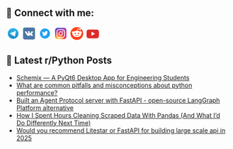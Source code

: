 ## 🔎 Connect with me:
[<img src="https://github.com/bullbesh/bullbesh/blob/main/images/Telegram.png" width="32" height="32" />](https://t.me/bullbesh)
[<img src="https://github.com/bullbesh/bullbesh/blob/main/images/VK.png" width="32" height="32" />](https://vk.com/bullbesh)
[<img src="https://github.com/bullbesh/bullbesh/blob/main/images/Twitter.png" width="32" height="32" />](https://twitter.com/bullbesh1)
[<img src="https://github.com/bullbesh/bullbesh/blob/main/images/Instagram.png" width="32" height="32" />](https://www.instagram.com/bullbesh)
[<img src="https://github.com/bullbesh/bullbesh/blob/main/images/Reddit.png" width="32" height="32" />](https://www.reddit.com/user/bullbesh)
[<img src="https://github.com/bullbesh/bullbesh/blob/main/images/YouTube.png" width="32" height="32" />](https://www.youtube.com/channel/UCtfjRs6uzgq5mfm8S06WTcg)

## 📕 Latest r/Python Posts
<!-- BLOG-POST-LIST:START -->
- [Schemix — A PyQt6 Desktop App for Engineering Students](https://www.reddit.com/r/Python/comments/1mgpdzi/schemix_a_pyqt6_desktop_app_for_engineering/)
- [What are common pitfalls and misconceptions about python performance?](https://www.reddit.com/r/Python/comments/1mgp8h6/what_are_common_pitfalls_and_misconceptions_about/)
- [Built an Agent Protocol server with FastAPI - open-source LangGraph Platform alternative](https://www.reddit.com/r/Python/comments/1mgoi0f/built_an_agent_protocol_server_with_fastapi/)
- [How I Spent Hours Cleaning Scraped Data With Pandas &lpar;And What I’d Do Differently Next Time&rpar;](https://www.reddit.com/r/Python/comments/1mgld00/how_i_spent_hours_cleaning_scraped_data_with/)
- [Would you recommend Litestar or FastAPI for building large scale api in 2025](https://www.reddit.com/r/Python/comments/1mgkwmn/would_you_recommend_litestar_or_fastapi_for/)
<!-- BLOG-POST-LIST:END -->
